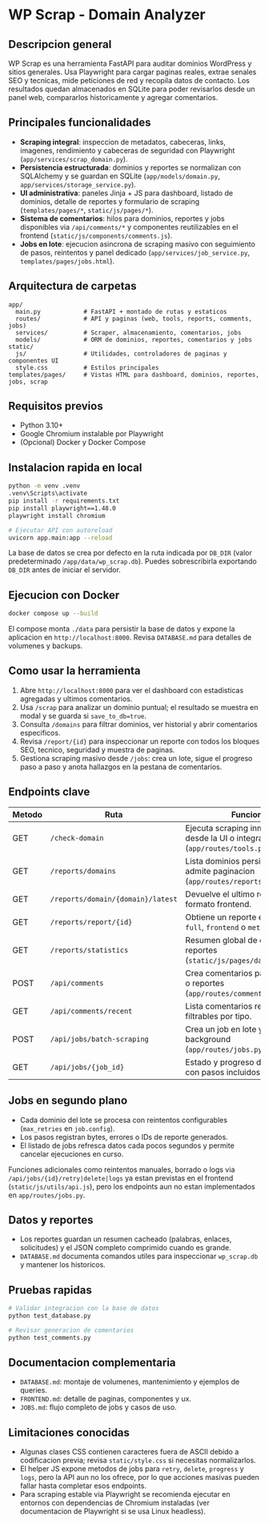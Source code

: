 # WP Scrap - Domain Analyzer

## Descripcion general
WP Scrap es una herramienta FastAPI para auditar dominios WordPress y sitios generales. Usa Playwright para cargar paginas reales, extrae senales SEO y tecnicas, mide peticiones de red y recopila datos de contacto. Los resultados quedan almacenados en SQLite para poder revisarlos desde un panel web, compararlos historicamente y agregar comentarios.

## Principales funcionalidades
- **Scraping integral**: inspeccion de metadatos, cabeceras, links, imagenes, rendimiento y cabeceras de seguridad con Playwright (`app/services/scrap_domain.py`).
- **Persistencia estructurada**: dominios y reportes se normalizan con SQLAlchemy y se guardan en SQLite (`app/models/domain.py`, `app/services/storage_service.py`).
- **UI administrativa**: paneles Jinja + JS para dashboard, listado de dominios, detalle de reportes y formulario de scraping (`templates/pages/*`, `static/js/pages/*`).
- **Sistema de comentarios**: hilos para dominios, reportes y jobs disponibles via `/api/comments/*` y componentes reutilizables en el frontend (`static/js/components/comments.js`).
- **Jobs en lote**: ejecucion asincrona de scraping masivo con seguimiento de pasos, reintentos y panel dedicado (`app/services/job_service.py`, `templates/pages/jobs.html`).

## Arquitectura de carpetas
```
app/
  main.py            # FastAPI + montado de rutas y estaticos
  routes/            # API y paginas (web, tools, reports, comments, jobs)
  services/          # Scraper, almacenamiento, comentarios, jobs
  models/            # ORM de dominios, reportes, comentarios y jobs
static/
  js/                # Utilidades, controladores de paginas y componentes UI
  style.css          # Estilos principales
templates/pages/     # Vistas HTML para dashboard, dominios, reportes, jobs, scrap
```

## Requisitos previos
- Python 3.10+
- Google Chromium instalable por Playwright
- (Opcional) Docker y Docker Compose

## Instalacion rapida en local
```bash
python -m venv .venv
.venv\Scripts\activate
pip install -r requirements.txt
pip install playwright==1.48.0
playwright install chromium

# Ejecutar API con autoreload
uvicorn app.main:app --reload
```

La base de datos se crea por defecto en la ruta indicada por `DB_DIR` (valor predeterminado `/app/data/wp_scrap.db`). Puedes sobrescribirla exportando `DB_DIR` antes de iniciar el servidor.

## Ejecucion con Docker
```bash
docker compose up --build
```
El compose monta `./data` para persistir la base de datos y expone la aplicacion en `http://localhost:8000`. Revisa `DATABASE.md` para detalles de volumenes y backups.

## Como usar la herramienta
1. Abre `http://localhost:8000` para ver el dashboard con estadisticas agregadas y ultimos comentarios.
2. Usa `/scrap` para analizar un dominio puntual; el resultado se muestra en modal y se guarda si `save_to_db=true`.
3. Consulta `/domains` para filtrar dominios, ver historial y abrir comentarios especificos.
4. Revisa `/report/{id}` para inspeccionar un reporte con todos los bloques SEO, tecnico, seguridad y muestra de paginas.
5. Gestiona scraping masivo desde `/jobs`: crea un lote, sigue el progreso paso a paso y anota hallazgos en la pestana de comentarios.

## Endpoints clave
| Metodo | Ruta | Funcion |
| ------ | ---- | ------- |
| GET | `/check-domain` | Ejecuta scraping inmediato desde la UI o integraciones (`app/routes/tools.py`). |
| GET | `/reports/domains` | Lista dominios persistidos, admite paginacion (`app/routes/reports.py`). |
| GET | `/reports/domain/{domain}/latest` | Devuelve el ultimo reporte en formato frontend. |
| GET | `/reports/report/{id}` | Obtiene un reporte en modo `full`, `frontend` o `metrics`. |
| GET | `/reports/statistics` | Resumen global de dominios y reportes (`static/js/pages/dashboard.js`). |
| POST | `/api/comments` | Crea comentarios para dominios o reportes (`app/routes/comments.py`). |
| GET | `/api/comments/recent` | Lista comentarios recientes filtrables por tipo. |
| POST | `/api/jobs/batch-scraping` | Crea un job en lote y lo lanza en background (`app/routes/jobs.py`). |
| GET | `/api/jobs/{job_id}` | Estado y progreso de un job, con pasos incluidos. |

## Jobs en segundo plano
- Cada dominio del lote se procesa con reintentos configurables (`max_retries` en `job.config`).
- Los pasos registran bytes, errores o IDs de reporte generados.
- El listado de jobs refresca datos cada pocos segundos y permite cancelar ejecuciones en curso.

Funciones adicionales como reintentos manuales, borrado o logs via `/api/jobs/{id}/retry|delete|logs` ya estan previstas en el frontend (`static/js/utils/api.js`), pero los endpoints aun no estan implementados en `app/routes/jobs.py`.

## Datos y reportes
- Los reportes guardan un resumen cacheado (palabras, enlaces, solicitudes) y el JSON completo comprimido cuando es grande.
- `DATABASE.md` documenta comandos utiles para inspeccionar `wp_scrap.db` y mantener los historicos.

## Pruebas rapidas
```bash
# Validar integracion con la base de datos
python test_database.py

# Revisar generacion de comentarios
python test_comments.py
```

## Documentacion complementaria
- `DATABASE.md`: montaje de volumenes, mantenimiento y ejemplos de queries.
- `FRONTEND.md`: detalle de paginas, componentes y ux.
- `JOBS.md`: flujo completo de jobs y casos de uso.

## Limitaciones conocidas
- Algunas clases CSS contienen caracteres fuera de ASCII debido a codificacion previa; revisa `static/style.css` si necesitas normalizarlos.
- El helper JS expone metodos de jobs para `retry`, `delete`, `progress` y `logs`, pero la API aun no los ofrece, por lo que acciones masivas pueden fallar hasta completar esos endpoints.
- Para scraping estable via Playwright se recomienda ejecutar en entornos con dependencias de Chromium instaladas (ver documentacion de Playwright si se usa Linux headless).

